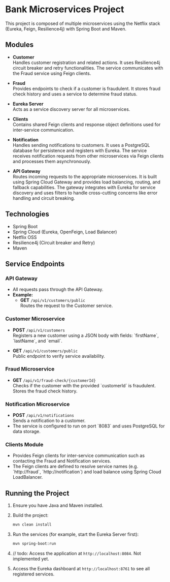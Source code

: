 # Bank Microservices Project

This project is composed of multiple microservices using the Netflix stack (Eureka, Feign, Resilience4j) with Spring Boot and Maven.

## Modules

- **Customer**  
  Handles customer registration and related actions. It uses Resilience4j circuit breaker and retry functionalities. The service communicates with the Fraud service using Feign clients.

- **Fraud**  
  Provides endpoints to check if a customer is fraudulent. It stores fraud check history and uses a service to determine fraud status.

- **Eureka Server**  
  Acts as a service discovery server for all microservices.

- **Clients**  
  Contains shared Feign clients and response object definitions used for inter-service communication.

- **Notification**  
  Handles sending notifications to customers. It uses a PostgreSQL database for persistence and registers with Eureka. The service receives notification requests from other microservices via Feign clients and processes them asynchronously.

- **API Gateway**  
  Routes incoming requests to the appropriate microservices. It is built using Spring Cloud Gateway and provides load balancing, routing, and fallback capabilities. The gateway integrates with Eureka for service discovery and uses filters to handle cross-cutting concerns like error handling and circuit breaking.

## Technologies
- Spring Boot
- Spring Cloud (Eureka, OpenFeign, Load Balancer)
- Netflix OSS
- Resilience4j (Circuit breaker and Retry)
- Maven

## Service Endpoints

### API Gateway

- All requests pass through the API Gateway.
- **Example:**  
  - **GET** `/api/v1/customers/public`  
    Routes the request to the Customer service.

### Customer Microservice

- **POST** `/api/v1/customers`  
  Registers a new customer using a JSON body with fields: \`firstName\`, \`lastName\`, and \`email\`.

- **GET** `/api/v1/customers/public`  
  Public endpoint to verify service availability.

### Fraud Microservice

- **GET** `/api/v1/fraud-check/{customerId}`  
  Checks if the customer with the provided \`customerId\` is fraudulent. Stores the fraud check history.

### Notification Microservice

- **POST** `/api/v1/notifications`  
  Sends a notification to a customer.
- The service is configured to run on port \`8083\` and uses PostgreSQL for data storage.

### Clients Module

- Provides Feign clients for inter-service communication such as contacting the Fraud and Notification services.
- The Feign clients are defined to resolve service names (e.g. \`http://fraud\`, \`http://notification\`) and load balance using Spring Cloud LoadBalancer.

## Running the Project

1. Ensure you have Java and Maven installed.
2. Build the project:
   ```bash
   mvn clean install
    ```
3. Run the services (for example, start the Eureka Server first):
   ```bash
   mvn spring-boot:run
    ```
5. // todo: Access the application at `http://localhost:8084`. Not implemented yet.

6. Access the Eureka dashboard at `http://localhost:8761` to see all registered services.
